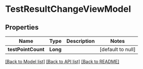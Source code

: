 # TestResultChangeViewModel
## Properties

| Name | Type | Description | Notes |
|------------ | ------------- | ------------- | -------------|
| **testPointCount** | **Long** |  | [default to null] |

[[Back to Model list]](../README.md#documentation-for-models) [[Back to API list]](../README.md#documentation-for-api-endpoints) [[Back to README]](../README.md)

